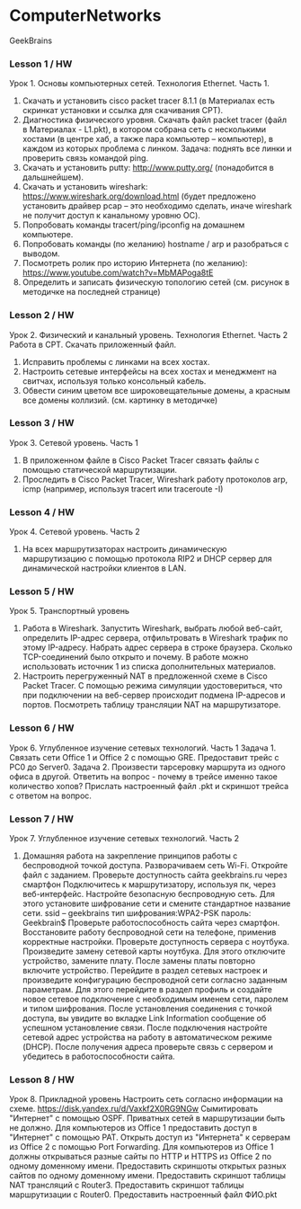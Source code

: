# ComputerNetworks
GeekBrains

### Lesson 1 / HW
Урок 1. Основы компьютерных сетей. Технология Ethernet. Часть 1.
1. Скачать и установить cisco packet tracer 8.1.1 (в Материалах есть скринкат установки и ссылка для скачивания CPT).
2. Диагностика физического уровня. Скачать файл packet tracer (файл в Материалах - L1.pkt), в котором собрана сеть с несколькими хостами (в центре хаб, а также пара компьютер – компьютер), в каждом из которых проблема с линком. Задача: поднять все линки и проверить связь командой ping.
3. Скачать и установить putty: http://www.putty.org/ (понадобится в дальшнейшем).
4. Скачать и установить wireshark: https://www.wireshark.org/download.html (будет предложено установить драйвер pcap – это необходимо сделать, иначе wireshark не получит доступ к канальному уровню ОС).
5. Попробовать команды tracert/ping/ipconfig на домашнем компьютере.
6. Попробовать команды (по желанию) hostname / arp и разобраться с выводом.
7. Посмотреть ролик про историю Интернета (по желанию): https://www.youtube.com/watch?v=MbMAPoga8tE
8. Определить и записать физическую топологию сетей (см. рисунок в методичке на последней странице)

### Lesson 2 / HW
Урок 2. Физический и канальный уровень. Технология Ethernet. Часть 2
Работа в CPT. Скачать приложенный файл.
1. Исправить проблемы с линками на всех хостах.
2. Настроить сетевые интерфейсы на всех хостах и менеджмент на свитчах, используя только консольный кабель.
3. Обвести синим цветом все широковещательные домены, а красным все домены коллизий. (см. картинку в методичке)

### Lesson 3 / HW
Урок 3. Сетевой уровень. Часть 1
1. В приложенном файле в Cisco Packet Tracer связать файлы с помощью статической маршрутизации.
2. Проследить в Cisco Packet Tracer, Wireshark работу протоколов arp, icmp (например, используя tracert или traceroute -I)

### Lesson 4 / HW
Урок 4. Сетевой уровень. Часть 2
1. На всех маршрутизаторах настроить динамическую маршрутизацию с помощью протокола RIP2 и DHCP сервер для динамической настройки клиентов в LAN.

### Lesson 5 / HW
Урок 5. Транспортный уровень
1. Работа в Wireshark. Запустить Wireshark, выбрать любой веб-сайт, определить IP-адрес сервера, отфильтровать в Wireshark трафик по этому IP-адресу. Набрать адрес сервера в строке браузера. Сколько TCP-соединений было открыто и почему. В работе можно использовать источник 1 из списка дополнительных материалов.
2. Настроить перегруженный NAT в предложенной схеме в Cisco Packet Tracer. С помощью режима симуляции удостовериться, что при подключении на веб-сервер происходит подмена IP-адресов и портов. Посмотреть таблицу трансляции NAT на маршрутизаторе.

### Lesson 6 / HW
Урок 6. Углубленное изучение сетевых технологий. Часть 1
Задача 1. Связать сети Office 1 и Office 2 с помощью GRE. Предоставит трейс с PC0 до Server0.
Задача 2. Произвести тарсеровку маршрута из одного офиса в другой. Ответить на вопрос - почему в трейсе именно такое количество хопов?
Прислать настроенный файл .pkt и скриншот трейса с ответом на вопрос.

### Lesson 7 / HW
Урок 7. Углубленное изучение сетевых технологий. Часть 2
1. Домашняя работа на закрепление принципов работы с беспроводной точкой доступа.
Разворачиваем сеть Wi-Fi.
Откройте файл с заданием.
Проверьте доступность сайта geekbrains.ru через смартфон
Подключитесь к маршрутизатору, используя пк, через веб-интерфейс.
Настройте безопасную беспроводную сеть.
Для этого установите шифрование сети и смените стандартное название сети.
ssid – geekbrains
тип шифрования:WPA2-PSK
пароль: Geekbrain$
Проверьте работоспособность сайта через смартфон.
Восстановите работу беспроводной сети на телефоне, применив корректные настройки.
Проверьте доступность сервера с ноутбука.
Произведите замену сетевой карты ноутбука. Для этого отключите устройство, замените плату.
После замены платы повторно включите устройство.
Перейдите в раздел сетевых настроек и произведите конфигурацию беспроводной сети согласно заданным параметрам.
Для этого перейдите в раздел профиль и создайте новое сетевое подключение с необходимым именем сети, паролем и типом шифрования. После установления соединения с точкой доступа, вы увидите во вкладке Link Information сообщение об успешном установление связи.
После подключения настройте сетевой адрес устройства на работу в автоматическом режиме (DHCP).
После получения адреса проверьте связь с сервером и убедитесь в работоспособности сайта.

### Lesson 8 / HW
Урок 8. Прикладной уровень
Настроить сеть согласно информации на схеме. https://disk.yandex.ru/d/Vaxkf2X0RG9NGw
Сымитировать "Интернет" с помощью OSPF. Приватных сетей в маршрутизации быть не должно.
Для компьютеров из Office 1 предоставить доступ в "Интернет" с помощью PAT.
Открыть доступ из "Интернета" к серверам из Office 2 c помощью Port Forwarding.
Для компьютеров из Office 1 должны открываться разные сайты по HTTP и HTTPS из Office 2 по одному доменному имени.
Предоставить скриншоты открытых разных сайтов по одному доменному имени.
Предоставить скриншот таблицы NAT трансляций с Router3.
Предоставить скриншот таблицы маршрутизации с Router0.
Предоставить настроенный файл ФИО.pkt
